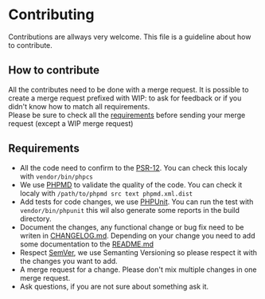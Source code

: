 # Contributing
Contributions are allways very welcome. This file is a guideline about how to contribute. 

## How to contribute
All the contributes need to be done with a merge request. It is possible to create a merge request prefixed with WIP: to ask for feedback or if you didn't know how to match all requirements.  
Please be sure to check all the [requirements](#requirements) before sending your merge request (except a WIP merge request)

## Requirements
* All the code need to confirm to the [PSR-12](https://www.php-fig.org/psr/psr-12/). You can check this localy with `vendor/bin/phpcs`
* We use [PHPMD](https://phpmd.org) to validate the quality of the code. You can check it localy with `/path/to/phpmd src text phpmd.xml.dist`
* Add tests for code changes, we use [PHPUnit](https://phpunit.de/). You can run the test with `vendor/bin/phpunit` this wil also generate some reports in the build directory.
* Document the changes, any functional change or bug fix need to be writen in [CHANGELOG.md](CHANGELOG.md). Depending on your change you need to add some documentation to the [README.md](README.md)
* Respect [SemVer](http://semver.org/), we use Semanting Versioning so please respect it with the changes you want to add.
* A merge request for a change. Please don't mix multiple changes in one merge request.
* Ask questions, if you are not sure about something ask it. 

